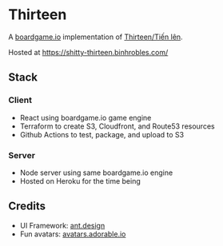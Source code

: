 # Thirteen

A [boardgame.io](https://boardgame.io/) implementation of [Thirteen/Tiến lên](https://en.wikipedia.org/wiki/Ti%E1%BA%BFn_l%C3%AAn).

Hosted at https://shitty-thirteen.binhrobles.com/

## Stack

### Client

- React using boardgame.io game engine
- Terraform to create S3, Cloudfront, and Route53 resources
- Github Actions to test, package, and upload to S3

### Server

- Node server using same boardgame.io engine
- Hosted on Heroku for the time being

## Credits

- UI Framework: [ant.design](https://ant.design)
- Fun avatars: [avatars.adorable.io](http://avatars.adorable.io)
